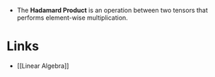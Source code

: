 * The **Hadamard Product** is an operation between two tensors that performs element-wise multiplication.
# Links 
* [[Linear Algebra]]